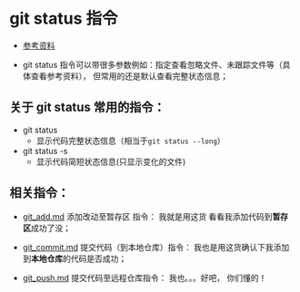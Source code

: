 # git status 指令
* [参考资料](https://git-scm.com/docs/git-status)

* git status 指令可以带很多参数例如：指定查看忽略文件、未跟踪文件等（具体查看参考资料）， 但常用的还是默认查看完整状态信息；

## 关于 git status 常用的指令：
* git status
	* 显示代码完整状态信息（相当于`git status --long`）
* git status -s
	* 显示代码简短状态信息(只显示变化的文件)

## 相关指令：
* [git_add.md](https://github.com/wteam-xq/testGit/blob/master/learn_log/git_add.md) 添加改动至暂存区 指令： 我就是用这货 看看我添加代码到**暂存区**成功了没； 

* [git_commit.md](https://github.com/wteam-xq/testGit/blob/master/learn_log/git_commit.md)  提交代码（到本地仓库）指令： 我也是用这货确认下我添加到**本地仓库**的代码是否成功；

* [git_push.md](https://github.com/wteam-xq/testGit/blob/master/learn_log/git_push.md) 提交代码至远程仓库指令： 我也。。。好吧， 你们懂的！